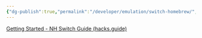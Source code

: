 ```yaml
---
{"dg-publish":true,"permalink":"/developer/emulation/switch-homebrew/","created":"2025-04-09T22:14:39.676-05:00","updated":"2025-04-09T11:36:18.000-05:00"}
---
```


[Getting Started - NH Switch Guide (hacks.guide)](https://switch.hacks.guide/)
